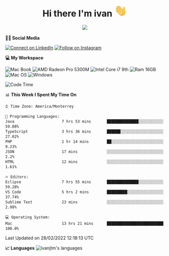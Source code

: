 <h1 align="center">Hi there I'm ivan <img src="https://raw.githubusercontent.com/ABSphreak/ABSphreak/master/gifs/Hi.gif" width="40px" /></h1>
<div align="center">
<img src="http://github-readme-streak-stats.herokuapp.com?user=ivanjtm&hide_border=true&background=00000000&border=FFFFFF00&sideNums=A8A8A8&sideLabels=A8A8A8&currStreakNum=FFC93C&dates=A8A8A8)](https://git.io/streak-stats"/>
</div>

**👦🏻 Social Media**

[![Connect on LinkedIn](https://img.shields.io/badge/LinkedIn-%230077B5.svg?&style=flat-square&logo=linkedin&logoColor=white)](https://www.linkedin.com/in/ivanjtm)
[![Follow on Instagram](https://img.shields.io/badge/Instagram-E4405F?style=flat-square&logo=instagram&logoColor=white)](https://www.instagram.com/ivanjtm)

**💻 My Workspace**

![Mac Book](https://img.shields.io/badge/Apple-MacBook_Pro_2019-999999?style=flat-square&logo=apple&logoColor=white)
![AMD Radeon Pro 5300M](https://img.shields.io/badge/AMD-Radeon_Pro_5300M-ED1C24?style=flat-square&logo=amd&logoColor=white)
![Intel Core i7 9th](https://img.shields.io/badge/Intel-Core_i7_9th-0071C5?style=flat-square&logo=intel&logoColor=white)
![Ram 16GB](https://img.shields.io/badge/RAM-16GB-230071C5?style=flat-square&logoColor=white)
![Mac OS](https://img.shields.io/badge/Mac%20OS-000000?style=flat-square&logo=apple&logoColor=white)
![Windows](https://img.shields.io/badge/Windows-0078D6?style=flat-square&logo=windows&logoColor=white)


<!--START_SECTION:waka-->
![Code Time](http://img.shields.io/badge/Code%20Time-613%20hrs%2047%20mins-blue)

📊 **This Week I Spent My Time On** 

```text
⌚︎ Time Zone: America/Monterrey

💬 Programming Languages: 
Java                     7 hrs 53 mins       ██████████████░░░░░░░░░░░   59.08% 
TypeScript               3 hrs 36 mins       ██████░░░░░░░░░░░░░░░░░░░   27.02% 
PHP                      1 hr 14 mins        ██░░░░░░░░░░░░░░░░░░░░░░░   9.23% 
JSON                     17 mins             ░░░░░░░░░░░░░░░░░░░░░░░░░   2.2% 
HTML                     12 mins             ░░░░░░░░░░░░░░░░░░░░░░░░░   1.61%

🔥 Editors: 
Eclipse                  7 hrs 55 mins       ██████████████░░░░░░░░░░░   59.28% 
VS Code                  5 hrs 2 mins        █████████░░░░░░░░░░░░░░░░   37.74% 
Sublime Text             23 mins             ░░░░░░░░░░░░░░░░░░░░░░░░░   2.98%

💻 Operating System: 
Mac                      13 hrs 21 mins      █████████████████████████   100.0%

```


 Last Updated on 28/02/2022 12:18:13 UTC
<!--END_SECTION:waka-->
**📈 Languages**
 ![ivanjtm's languages](https://wakatime.com/share/@ivanjtm/a32f83c6-d0c9-49a4-a5ae-d0440b950377.svg)
